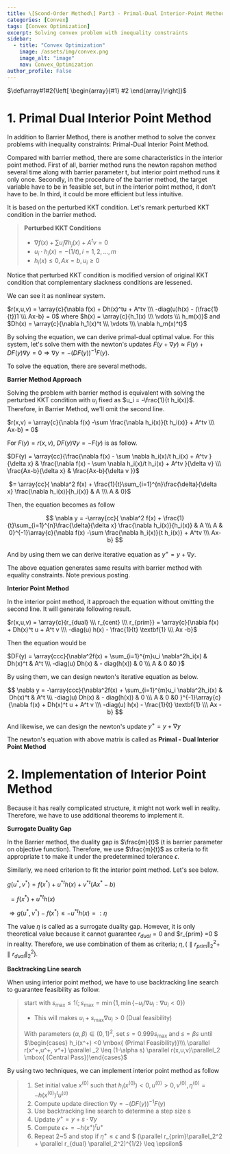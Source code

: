 ```yaml
---
title: \[Scond-Order Method\] Part3 - Primal-Dual Interior-Point Methods
categories: [Convex]
tags: [Convex Optimization]
excerpt: Solving convex problem with inequality constraints
sidebar:
  - title: "Convex Optimization"
    image: /assets/img/convex.png
    image_alt: "image"
    nav: Convex_Optimization
author_profile: False
---
```


$\def\array#1#2{\left[ \begin{array}{#1} #2 \end{array}\right]}$

# 1. Primal Dual Interior Point Method

 In addition to Barrier Method, there is another method to solve the convex problems with inequality constraints: Primal-Dual Interior Point Method. 

 Compared with barrier method, there are some characteristics in the interior point method. First of all, barrier method runs the newton rapshon method several time along with barrier parameter t, but interior point method runs it only once. Secondly, in the procedure of the barrier method, the target variable have to be in feasible set, but in the interior point method, it don't have to be. In third, it could be more efficient but less intuitive. 

 It is based on the perturbed KKT condition. Let's remark perturbed KKT condition in the barrier method.



> **Perturbed KKT Conditions**
>
> - $\nabla f(x) + \sum u_i \nabla h_j (x) + A^t v =0$
> - $u_i \cdot h_i(x) = - (1/t), i=1,2,...,m$
> - $h_i(x) \leq 0 , Ax=b, u_i \geq 0$



Notice that perturbed KKT condition is modified version of original KKT condition that complementary slackness conditions are lessened.



We can see it as nonlinear system.

$r(x,u,v) = \array{c}{\nabla f(x) + Dh(x)^tu + A^tv \\\ -diag(u)h(x) - (\frac{1}{t})1 \\\ Ax-b} = 0$ where $h(x) = \array{c}{h_1(x) \\\ \vdots \\\ h_m(x)}$ and $Dh(x) = \array{c}{\nabla h_1(x)^t \\\ \vdots \\\ \nabla h_m(x)^t}$

By solving the equation, we can derive primal-dual optimal value.  For this system, let's solve them with the newton's updates $F(y+\nabla y) \approx F(y) + DF(y) \nabla y =0 \Rightarrow \nabla y = -(DF(y))^{-1}F(y)$. 



To solve the equation, there are several methods. 



**Barrier Method Approach**

Solving the problem with barrier method is equivalent with solving the perturbed KKT condition with $u_i$ fixed as $u_i = -\frac{1}{t h_i(x)}$. Therefore, in Barrier Method, we'll omit the second line. 

$r(x,v) = \array{c}{\nabla f(x) -\sum \frac{\nabla h_i(x)}{t h_i(x)} + A^tv  \\\ Ax-b} = 0$

For $F(y) = r(x,v)$, $DF(y)\nabla y = -F(y)$ is as follow.

$DF(y) = \array{cc}{\frac{\nabla f(x) - \sum \nabla h_i(x)/t h_i(x) + A^tv }{\delta x} & \frac{\nabla f(x)  - \sum \nabla h_i(x)/t h_i(x) + A^tv }{\delta v} \\\ \frac{Ax-b}{\delta x} & \frac{Ax-b}{\delta v }}$

​             $= \array{cc}{ \nabla^2 f(x) + \frac{1}{t}\sum_{i=1}^{n}\frac{\delta}{\delta x} \frac{\nabla h_i(x)}{h_i(x)}   & A \\\ A & 0}$



Then, the equation becomes as follow


$$
\nabla y = -\array{cc}{ \nabla^2 f(x) + \frac{1}{t}\sum_{i=1}^{n}\frac{\delta}{\delta x} \frac{\nabla h_i(x)}{h_i(x)}   & A \\\ A & 0}^{-1}\array{c}{\nabla f(x) -\sum \frac{\nabla h_i(x)}{t h_i(x)} + A^tv  \\\ Ax-b}
$$


And by using them we can derive iterative equation as $y^+ = y + \nabla y$.

The above equation generates same results with barrier method with equality constraints. Note previous posting.



**Interior Point Method**

 In the interior point method, it approach the equation without omitting the second line. It will generate following result. 

$r(x,u,v) = \array{c}{r_{dual} \\\ r_{cent} \\\ r_{prim}} = \array{c}{\nabla f(x) + Dh(x)^t u + A^t v \\\ -diag(u) h(x) - \frac{1}{t} \textbf{1} \\\ Ax -b}$

Then the equation would be 

$DF(y) = \array{ccc}{\nabla^2f(x) + \sum_{i=1}^{m}u_i \nabla^2h_i(x) & Dh(x)^t & A^t \\\ -diag(u) Dh(x) & - diag(h(x)) & 0 \\\ A & 0 &0 }$

By using them, we can design newton's iterative equation as below.


$$
\nabla y = -\array{ccc}{\nabla^2f(x) + \sum_{i=1}^{m}u_i \nabla^2h_i(x) & Dh(x)^t & A^t \\\ -diag(u) Dh(x) & - diag(h(x)) & 0 \\\ A & 0 &0 }^{-1}\array{c}{\nabla f(x) + Dh(x)^t u + A^t v \\\ -diag(u) h(x) - \frac{1}{t} \textbf{1} \\\ Ax -b}
$$


And likewise, we can design the newton's update $y^+ = y + \nabla y$

The  newton's equation with above matrix is called as **Primal - Dual Interior Point Method**





# 2. Implementation of Interior Point Method

Because it has really complicated structure, it might not work well in reality. Therefore, we have to use additional theorems to implement it. 



**Surrogate Duality Gap**

In the Barrier method, the duality gap is $\frac{m}{t}$ (t is barrier parameter on objective function). Therefore, we use $\frac{m}{t}$ as criteria to fit appropriate t to make it under the predetermined tolerance $\epsilon$. 

 Similarly, we need criterion to fit the interior point method. Let's see below.

$g(u^{\ast},v^{\ast}) = f(x^{\ast}) + u^{\ast t}h(x)+ v^{\ast t}(Ax^{\ast}-b)$

​                 $= f(x^{\ast}) +  u^{\ast t}h(x)$

$\Rightarrow g(u^\ast , v^\ast) - f(x^{\ast}) \leq -u^{\ast t}h(x) =: \eta$

The value $\eta$ is called as a surrogate duality gap. However, it is only theoretical value because it cannot guarantee $r_{dual} =0$ and $r_{prim} =0 $ in reality. Therefore, we use combination of them as criteria; $\eta, (\parallel r_{prim}\parallel_2^2 + \parallel r_{dual} \parallel_2^2)$. 



**Backtracking Line search**

When using interior point method, we have to use backtracking line search to guarantee feasibility as follow.

>  start with $s_{\max} \leq 1 (; s_{\max} = \min \{1, \min\{-u_i/ \nabla u_i : \nabla u_i <0\})$
>
> - This will makes $u_i+s_{\max}\nabla u_i >0$ (Dual feasibility)
>
> With parameters $(\alpha, \beta) \in (0,1)^2$, set $s= 0.999 s_{\max}$ and $s= \beta s$ until $\begin{cases} h_i(x^+) <0  \mbox{ (Primal Feasibility)}\\\ \parallel r(x^+,u^+, v^+) \parallel _2 \leq (1-\alpha s) \parallel r(x,u,v)\parallel_2 \mbox{ (Central Pass})\end{cases}$



By using two techniques, we can implement interior point method as follow

> 1. Set initial value $x^{(0)} \mbox{ such that } h_i(x^{(0)})<0, u^{(0)} >0 , v^{(0)}, \eta^{(0)} = - h(x^{(0)})^t u^{(o)}$
> 2. Compute update direction $\nabla y = -(DF(y))^{-1}F(y)$
> 3. Use backtracking line search to determine a step size s
> 4. Update $y^+ = y + s \cdot \nabla y$
> 5. Compute $\epsilon+ = -h(x^+)^t u^+$
> 6. Repeat 2~5 and stop if $\eta^+ \leq \epsilon$ and $ (\parallel r_{prim}\parallel_2^2 + \parallel r_{dual} \parallel_2^2)^{1/2} \leq \epsilon$



